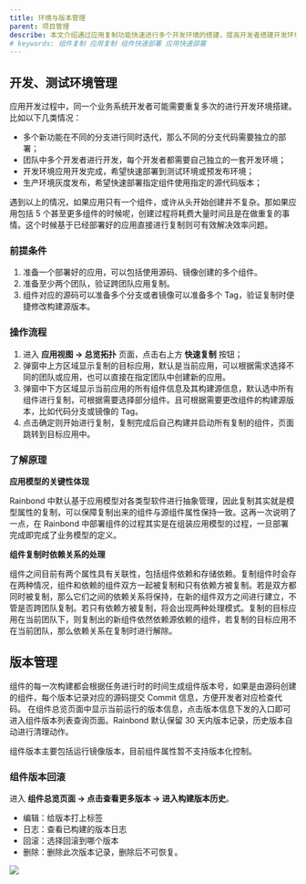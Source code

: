 ```yaml
---
title: 环境与版本管理
parent: 项目管理
describe: 本文介绍通过应用复制功能快速进行多个开发环境的搭建，提高开发者搭建开发环境的效率
# keywords: 组件复制 应用复制 组件快速部署 应用快速部署
---
```

## 开发、测试环境管理

应用开发过程中，同一个业务系统开发者可能需要重复多次的进行开发环境搭建。比如以下几类情况：

- 多个新功能在不同的分支进行同时迭代，那么不同的分支代码需要独立的部署；
- 团队中多个开发者进行开发，每个开发者都需要自己独立的一套开发环境；
- 开发环境应用开发完成，希望快速部署到测试环境或预发布环境；
- 生产环境灰度发布，希望快速部署指定组件使用指定的源代码版本；

遇到以上的情况，如果应用只有一个组件，或许从头开始创建并不复杂。那如果应用包括 5 个甚至更多组件的时候呢，创建过程将耗费大量时间且是在做重复的事情。这个时候基于已经部署好的应用直接进行复制则可有效解决效率问题。

### 前提条件

1. 准备一个部署好的应用，可以包括使用源码、镜像创建的多个组件。
2. 准备至少两个团队，验证跨团队应用复制。
3. 组件对应的源码可以准备多个分支或者镜像可以准备多个 Tag，验证复制时便捷修改构建源版本。

### 操作流程

1. 进入 **应用视图 -> 总览拓扑** 页面，点击右上方 **快速复制** 按钮；
2. 弹窗中上方区域显示复制的目标应用，默认是当前应用，可以根据需求选择不同的团队或应用，也可以直接在指定团队中创建新的应用。
3. 弹窗中下方区域显示当前应用的所有组件信息及其构建源信息，默认选中所有组件进行复制，可根据需要选择部分组件。且可根据需要更改组件的构建源版本，比如代码分支或镜像的 Tag。
4. 点击确定则开始进行复制，复制完成后自己构建并启动所有复制的组件，页面跳转到目标应用中。

### 了解原理

**应用模型的关键性体现**

Rainbond 中默认基于应用模型对各类型软件进行抽象管理，因此复制其实就是模型属性的复制，可以保障复制出来的组件与源组件属性保持一致。这再一次说明了一点，在 Rainbond 中部署组件的过程其实是在组装应用模型的过程，一旦部署完成即完成了业务模型的定义。

**组件复制时依赖关系的处理**

组件之间目前有两个属性具有关联性，包括组件依赖和存储依赖。复制组件时会存在两种情况，组件和依赖的组件双方一起被复制和只有依赖方被复制。若是双方都同时被复制，那么它们之间的依赖关系将保持，在新的组件双方之间进行建立，不管是否跨团队复制。若只有依赖方被复制，将会出现两种处理模式。复制的目标应用在当前团队下，则复制出的新组件依然依赖源依赖的组件，若复制的目标应用不在当前团队，那么依赖关系在复制时进行解除。

## 版本管理​

组件的每一次构建都会根据任务进行时的时间生成组件版本号，如果是由源码创建的组件，每个版本记录对应的源码提交 Commit 信息，方便开发者对应检查代码。 在组件总览页面中显示当前运行的版本信息，点击版本信息下发的入口即可进入组件版本列表查询页面。Rainbond 默认保留 30 天内版本记录，历史版本自动进行清理动作。

组件版本主要包括运行镜像版本，目前组件属性暂不支持版本化控制。

### 组件版本回滚

进入 **组件总览页面  -> 点击查看更多版本 -> 进入构建版本历史**。

* 编辑：给版本打上标签
* 日志：查看已构建的版本日志
* 回滚：选择回滚到哪个版本
* 删除：删除此次版本记录，删除后不可恢复。

![](https://static.goodrain.com/docs/5.6/use-manual/component-manage/overview/rollback.png)
